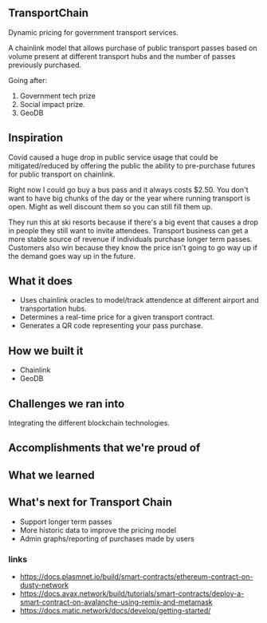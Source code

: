 ## TransportChain

Dynamic pricing for government transport services.

A chainlink model that allows purchase of public transport passes based on volume present at different transport hubs and the number of passes previously purchased.

Going after:

1. Government tech prize
2. Social impact prize.
3. GeoDB

## Inspiration

Covid caused a huge drop in public service usage that could be mitigated/reduced by offering the public the ability to pre-purchase futures for public transport on chainlink.

Right now I could go buy a bus pass and it always costs $2.50.
You don't want to have big chunks of the day or the year where running transport is open. Might as well discount them so you can still fill them up.

They run this at ski resorts because if there's a big event that causes a drop in people they still want to invite attendees. Transport business can get a more stable source of revenue if individuals purchase longer term passes. Customers also win because they know the price isn't going to go way up if the demand goes way up in the future.

## What it does

- Uses chainlink oracles to model/track attendence at different airport and transportation hubs.
- Determines a real-time price for a given transport contract.
- Generates a QR code representing your pass purchase.

## How we built it
- Chainlink
- GeoDB

## Challenges we ran into

Integrating the different blockchain technologies.

## Accomplishments that we're proud of

## What we learned

## What's next for Transport Chain
* Support longer term passes
* More historic data to improve the pricing model
* Admin graphs/reporting of purchases made by users


### links
* https://docs.plasmnet.io/build/smart-contracts/ethereum-contract-on-dusty-network
* https://docs.avax.network/build/tutorials/smart-contracts/deploy-a-smart-contract-on-avalanche-using-remix-and-metamask
* https://docs.matic.network/docs/develop/getting-started/

